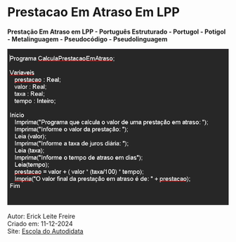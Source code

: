 # Prestacao Em Atraso Em LPP

**Prestação Em Atraso em LPP - Português Estruturado - Portugol - Potigol - Metalinguagem - Pseudocódigo - Pseudolinguagem**

![Prestação Em Atraso em LPP](prestacaoematraso.png)

Autor: Erick Leite Freire<br>
Criado em: 11-12-2024<br>
Site: [Escola do Autodidata](https://www.escoladoautodidata.com.br)<br>
